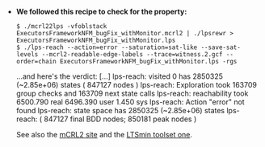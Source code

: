 *   **We followed this recipe to check for the property:**

        $ ./mcrl22lps -vfoblstack ExecutorsFrameworkNFM_bugFix_withMonitor.mcrl2 | ./lpsrewr > ExecutorsFrameworkNFM_bugFix_withMonitor.lps
        $ ./lps-reach --action=error --saturation=sat-like --save-sat-levels --mcrl2-readable-edge-labels --trace=witness.2.gcf --order=chain ExecutorsFrameworkNFM_bugFix_withMonitor.lps -rgs

    ...and here's the verdict:
        [...]
        lps-reach: visited 0 has 2850325 (~2.85e+06) states ( 847127 nodes )
        lps-reach: Exploration took 163709 group checks and 163709 next state calls
        lps-reach: reachability took 6500.790 real 6496.390 user 1.450 sys
        lps-reach: Action "error" not found
        lps-reach: state space has 2850325 (~2.85e+06) states
        lps-reach: ( 847127 final BDD nodes; 850181 peak nodes )

    See also the [mCRL2 site](http://www.mcrl2.org/release/user_manual/index.html) and the [LTSmin toolset one](http://fmt.cs.utwente.nl/tools/ltsmin/).
